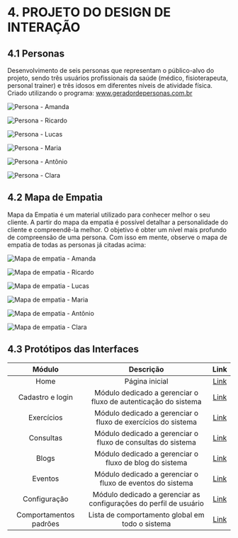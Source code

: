 # 4. PROJETO DO DESIGN DE INTERAÇÃO

## 4.1 Personas

Desenvolvimento de seis personas que representam o público-alvo do projeto, sendo três usuários profissionais da saúde (médico, fisioterapeuta, personal trainer) e três idosos em diferentes níveis de atividade física.
Criado utilizando o programa: www.geradordepersonas.com.br

![Persona - Amanda](../.github/img/personas/amanda.png)

![Persona - Ricardo](../.github/img/personas/ricardo.png)

![Persona - Lucas](../.github/img/personas/lucas.png)

![Persona - Maria](../.github/img/personas/maria.png)

![Persona - Antônio](../.github/img/personas/antonio.png)

![Persona - Clara](../.github/img/personas/clara.png)



## 4.2 Mapa de Empatia

Mapa da Empatia é um material utilizado para conhecer melhor o seu cliente. A partir do mapa da empatia é possível detalhar a personalidade do cliente e compreendê-la melhor. O objetivo é obter um nível mais profundo de compreensão de uma persona. Com isso em mente, observe o mapa de empatia de todas as personas já citadas acima:

![Mapa de empatia - Amanda](../.github/img/mapa-de-empatia/amanda.png)

![Mapa de empatia - Ricardo](../.github/img/mapa-de-empatia/ricardo.png)

![Mapa de empatia - Lucas](../.github/img/mapa-de-empatia/lucas.png)

![Mapa de empatia - Maria](../.github/img/mapa-de-empatia/maria.png)

![Mapa de empatia - Antônio](../.github/img/mapa-de-empatia/antonio.png)

![Mapa de empatia - Clara](../.github/img/mapa-de-empatia/clara.png)


## 4.3 Protótipos das Interfaces

| Módulo |  Descrição     |Link  |
| :----: | :---: | :---: |
| Home | Página inicial | [Link](./telas/home.md) |
| Cadastro e login | Módulo dedicado a gerenciar o fluxo de autenticação do sistema | [Link](./telas/login.md) |
| Exercícios | Módulo dedicado a gerenciar o fluxo de exercícios do sistema | [Link](./telas/exercicios.md) |
| Consultas | Módulo dedicado a gerenciar o fluxo de consultas do sistema | [Link](./telas/consultas.md) |
| Blogs | Módulo dedicado a gerenciar o fluxo de blog do sistema | [Link](./telas/blog.md) |
| Eventos | Módulo dedicado a gerenciar o fluxo de eventos do sistema | [Link](./telas/events.md) |
| Configuração | Módulo dedicado a gerenciar as configurações do perfil de usuário | [Link](./telas/configuracao.md) |
| Comportamentos padrões | Lista de comportamento global em todo o sistema | [Link](./telas/comportamento-padrao.md) |
